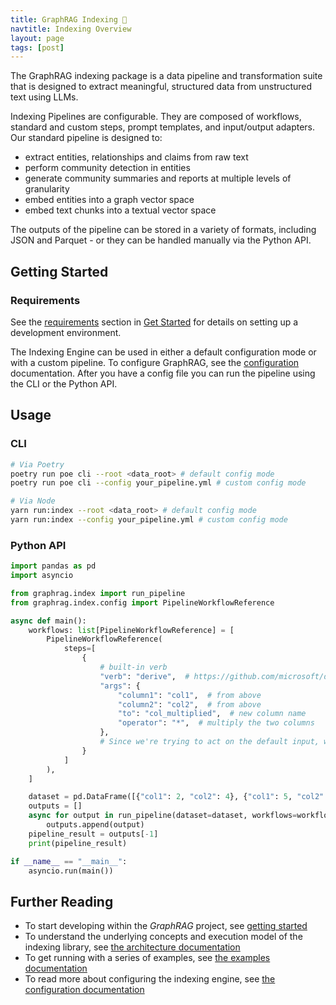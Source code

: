 ```yaml
---
title: GraphRAG Indexing 🤖
navtitle: Indexing Overview
layout: page
tags: [post]
---
```


The GraphRAG indexing package is a data pipeline and transformation suite that is designed to extract meaningful, structured data from unstructured text using LLMs.

Indexing Pipelines are configurable. They are composed of workflows, standard and custom steps, prompt templates, and input/output adapters. Our standard pipeline is designed to:

- extract entities, relationships and claims from raw text
- perform community detection in entities
- generate community summaries and reports at multiple levels of granularity
- embed entities into a graph vector space
- embed text chunks into a textual vector space

The outputs of the pipeline can be stored in a variety of formats, including JSON and Parquet - or they can be handled manually via the Python API.

## Getting Started

### Requirements

See the [requirements](/posts/developing#requirements) section in [Get Started](/posts/get_started) for details on setting up a development environment.

The Indexing Engine can be used in either a default configuration mode or with a custom pipeline.
To configure GraphRAG, see the [configuration](/posts/config/overview) documentation.
After you have a config file you can run the pipeline using the CLI or the Python API.

## Usage

### CLI

```bash
# Via Poetry
poetry run poe cli --root <data_root> # default config mode
poetry run poe cli --config your_pipeline.yml # custom config mode

# Via Node
yarn run:index --root <data_root> # default config mode
yarn run:index --config your_pipeline.yml # custom config mode

```

### Python API

```python
import pandas as pd
import asyncio

from graphrag.index import run_pipeline
from graphrag.index.config import PipelineWorkflowReference

async def main():
    workflows: list[PipelineWorkflowReference] = [
        PipelineWorkflowReference(
            steps=[
                {
                    # built-in verb
                    "verb": "derive",  # https://github.com/microsoft/datashaper/blob/main/python/datashaper/datashaper/verbs/derive.py
                    "args": {
                        "column1": "col1",  # from above
                        "column2": "col2",  # from above
                        "to": "col_multiplied",  # new column name
                        "operator": "*",  # multiply the two columns
                    },
                    # Since we're trying to act on the default input, we don't need explicitly to specify an input
                }
            ]
        ),
    ]

    dataset = pd.DataFrame([{"col1": 2, "col2": 4}, {"col1": 5, "col2": 10}])
    outputs = []
    async for output in run_pipeline(dataset=dataset, workflows=workflows):
        outputs.append(output)
    pipeline_result = outputs[-1]
    print(pipeline_result)

if __name__ == "__main__":
    asyncio.run(main())
```

## Further Reading

- To start developing within the _GraphRAG_ project, see [getting started](/posts/developing/)
- To understand the underlying concepts and execution model of the indexing library, see [the architecture documentation](/posts/index/0-architecture/)
- To get running with a series of examples, see [the examples documentation](https://github.com/microsoft/graphrag/blob/main/examples/README.md)
- To read more about configuring the indexing engine, see [the configuration documentation](/posts/config/overview)
